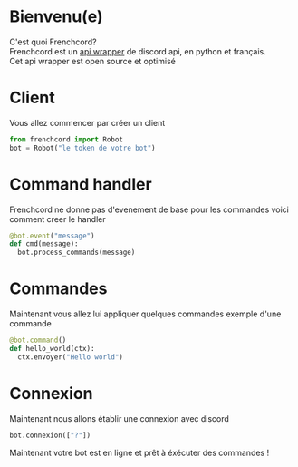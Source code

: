 # Bienvenu(e)
C'est quoi Frenchcord?
<br>
Frenchcord est un [api wrapper](https://rapidapi.com/blog/api-glossary/api-wrapper/) de discord api, en python et français.
<br>
Cet api wrapper est open source et optimisé
# Client
Vous allez commencer par créer un client
```py
from frenchcord import Robot
bot = Robot("le token de votre bot")
```
# Command handler
Frenchcord ne donne pas d'evenement de base pour les commandes voici comment creer le handler
```py
@bot.event("message")
def cmd(message):
  bot.process_commands(message)
```
# Commandes
Maintenant vous allez lui appliquer quelques commandes
exemple d'une commande
```py
@bot.command()
def hello_world(ctx):
  ctx.envoyer("Hello world")
```
# Connexion
Maintenant nous allons établir une connexion avec discord
```py
bot.connexion(["?"])
```
Maintenant votre bot est en ligne et prêt à éxécuter des commandes !
